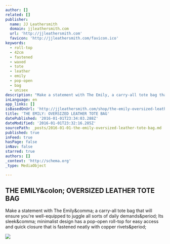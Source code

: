 ```yaml
---
author: []
related: []
publisher:
  name: JJ Leathersmith
  domain: jjleathersmith.com
  url: 'http://jjleathersmith.com'
  favicon: 'http://jjleathersmith.com/favicon.ico'
keywords:
  - roll-top
  - 42cm
  - fastened
  - waxed
  - tote
  - leather
  - emily
  - pop-open
  - bag
  - unisex
description: "Make a statement with The Emily, a carry-all tote bag that will ensure you're well-equipped to juggle all sorts of daily demands. Its sleek, minimalist design has a pop-open roll-top for easy access and quick closure that is fastened neatly with copper rivets."
inLanguage: en
app_links: []
isBasedOnUrl: 'http://jjleathersmith.com/shop/the-emily-oversized-leather-tote-bag'
title: 'THE EMILY: OVERSIZED LEATHER TOTE BAG'
datePublished: '2016-01-01T23:34:03.288Z'
dateModified: '2016-01-01T23:32:16.285Z'
sourcePath: _posts/2016-01-01-the-emily-oversized-leather-tote-bag.md
published: true
inFeed: true
hasPage: false
inNav: false
starred: true
authors: []
_context: 'http://schema.org'
_type: MediaObject

---
```

<article style=""><h1>THE EMILY&amp;colon; OVERSIZED LEATHER TOTE BAG</h1><p>Make a statement with The Emily&amp;comma; a carry-all tote bag that will ensure you're well-equipped to juggle all sorts of daily demands&amp;period; Its sleek&amp;comma; minimalist design has a pop-open roll-top for easy access and quick closure that is fastened neatly with copper rivets&amp;period;</p><img src="https://static1.squarespace.com/static/55d27f7be4b0e20eb50f27d4/55d5157ce4b036ba5df81d9f/561f1a91e4b0ea36c6f65ddd/1449078346300/?format=1000w" /></article>